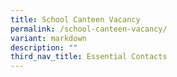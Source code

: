 ```yaml
---
title: School Canteen Vacancy
permalink: /school-canteen-vacancy/
variant: markdown
description: ""
third_nav_title: Essential Contacts
---
```

